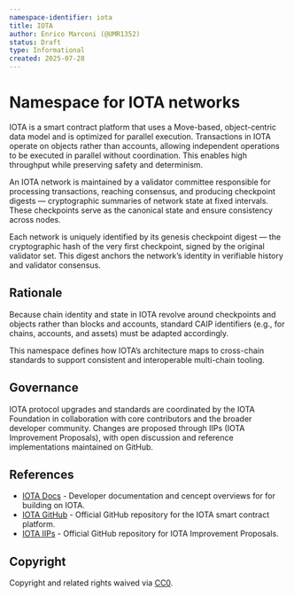 ```yaml
---
namespace-identifier: iota
title: IOTA
author: Enrico Marconi (@UMR1352)
status: Draft
type: Informational
created: 2025-07-28
---
```


# Namespace for IOTA networks

IOTA is a smart contract platform that uses a Move-based, object-centric data model and is optimized for
parallel execution.
Transactions in IOTA operate on objects rather than accounts, allowing independent operations to be executed
in parallel without coordination.
This enables high throughput while preserving safety and determinism.

An IOTA network is maintained by a validator committee responsible for processing transactions,
reaching consensus, and producing checkpoint digests — cryptographic summaries of network state at fixed
intervals.
These checkpoints serve as the canonical state and ensure consistency across nodes.

Each network is uniquely identified by its genesis checkpoint digest — the cryptographic hash of the very
first checkpoint, signed by the original validator set. This digest anchors the network’s identity in
verifiable history and validator consensus.

## Rationale

Because chain identity and state in IOTA revolve around checkpoints and objects rather than blocks 
and accounts, standard CAIP identifiers (e.g., for chains, accounts, and assets) must be adapted accordingly.

This namespace defines how IOTA’s architecture maps to cross-chain standards to support consistent and
interoperable multi-chain tooling.

## Governance

IOTA protocol upgrades and standards are coordinated by the IOTA Foundation in collaboration with core
contributors and the broader developer community. Changes are proposed through IIPs (IOTA Improvement
Proposals), with open discussion and reference implementations maintained on GitHub.

## References

- [IOTA Docs] - Developer documentation and cencept overviews for for building on IOTA.
- [IOTA GitHub] - Official GitHub repository for the IOTA smart contract platform.
- [IOTA IIPs] - Official GitHub repository for IOTA Improvement Proposals.

[IOTA Docs]: https://docs.iota.org
[IOTA GitHub]: https://github.com/iotaledger/iota
[IOTA IIPs]: https:/github.com/iotaledger/IIPs

## Copyright
Copyright and related rights waived via [CC0](https://creativecommons.org/publicdomain/zero/1.0/).
